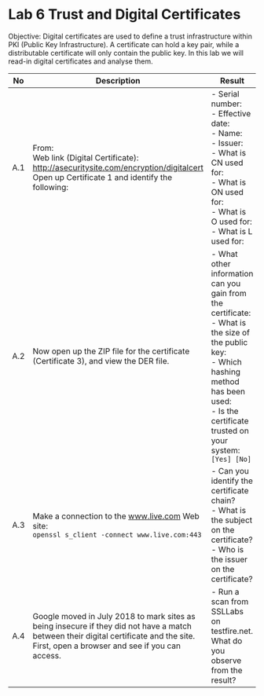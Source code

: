 # Lab 6  Trust and Digital Certificates


Objective: Digital certificates are used to define a trust infrastructure within PKI (Public Key
Infrastructure). A certificate can hold a key pair, while a distributable certificate will only
contain the public key. In this lab we will read-in digital certificates and analyse them.


| No    | Description                                                                                                                                                      | Result                                                                                                                            |
|-------|------------------------------------------------------------------------------------------------------------------------------------------------------------------|-----------------------------------------------------------------------------------------------------------------------------------|
| A.1  | From: <br> Web link (Digital Certificate): <br> http://asecuritysite.com/encryption/digitalcert <br> Open up Certificate 1 and identify the following:          | - Serial number: <br> - Effective date: <br> - Name: <br> - Issuer: <br> - What is CN used for: <br> - What is ON used for: <br> - What is O used for: <br> - What is L used for: |
| A.2  | Now open up the ZIP file for the certificate (Certificate 3), and view the DER file.                                                                            | - What other information can you gain from the certificate: <br> - What is the size of the public key: <br> - Which hashing method has been used: <br> - Is the certificate trusted on your system: <br> `[Yes] [No]` |
| A.3  | Make a connection to the www.live.com Web site: <br> `openssl s_client -connect www.live.com:443`                                                               | - Can you identify the certificate chain? <br> - What is the subject on the certificate? <br> - Who is the issuer on the certificate? |
| A.4  | Google moved in July 2018 to mark sites as being insecure if they did not have a match between their digital certificate and the site. <br> First, open a browser and see if you can access. | - Run a scan from SSLLabs on testfire.net. What do you observe from the result? |

